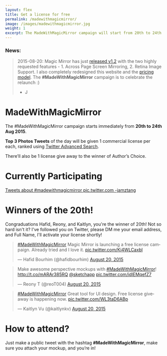 ```yaml
---
layout: flex
title: Get a license for free
permalink: /madewithmagicmirror/
image: /images/madewithmagicmirror.jpg
weight: 1
excerpt: The MadeWithMagicMirror campaign will start from 20th to 24th Aug 2015. Top 3 Photos Tweets of the day will be given 1 commercial license per each! See more about the campaign...
---
```


<div class="wrapper" markdown="1">
 
### News:  
> 2015-08-20: Magic Mirror has just [released v1.2](/#features) with the two highly requested features - 1. Across Page Screen Mirroring, 2. Retina Image Support. I also completely redesigned this website and the [pricing model](/purchase). The **#MadeWithMagicMirror** campaign is to celebrate the relaunch :)    
> - J

# MadeWithMagicMirror

The #MadeWithMagicMirror campaign starts immediately from **20th to 24th Aug 2015**.

**Top 3 Photos Tweets** of the day will be given 1 commercial license per each, ranked using [Twitter Advanced Search](https://twitter.com/search-advanced?lang=en).

There’ll also be 1 license give away to the winner of Author’s Choice.

</div>

# Currently Participating

<a class="twitter-timeline" data-dnt="true" href="https://twitter.com/search?q=%23madewithmagicmirror%20pic.twitter.com%20-jamztang" data-widget-id="634663660531544064">Tweets about #madewithmagicmirror pic.twitter.com -jamztang</a> <script>!function(d,s,id){var js,fjs=d.getElementsByTagName(s)[0],p=/^http:/.test(d.location)?'http':'https';if(!d.getElementById(id)){js=d.createElement(s);js.id=id;js.src=p+"://platform.twitter.com/widgets.js";fjs.parentNode.insertBefore(js,fjs);}}(document,"script","twitter-wjs");</script>

<div class="wrapper" markdown="1">

<a id="20150820"></a>

# Winners of the 20th!

Congraduations Hafid, Reony, and Kaitlyn, you're the winner of 20th! Not so hard isn't it? I've followed you on Twitter, please DM me your email address, and Full Name, I'll activate your license shortly!

<div class="flex mxn2">

<blockquote class="twitter-tweet" lang="en"><p lang="en" dir="ltr"><a href="https://twitter.com/hashtag/MadeWithMagicMirror?src=hash">#MadeWithMagicMirror</a> Magic Mirror is launching a free license campaign. &#10;Already tried and I love it. <a href="http://t.co/Ki4WLCaxbl">pic.twitter.com/Ki4WLCaxbl</a></p>&mdash; Hafid Bourhim (@hafidbourhim) <a href="https://twitter.com/hafidbourhim/status/634396649222094848">August 20, 2015</a></blockquote> <script async src="//platform.twitter.com/widgets.js" charset="utf-8"></script>

<blockquote class="twitter-tweet" lang="en"><p lang="en" dir="ltr">Make awesome perspective mockups with <a href="https://twitter.com/hashtag/MadeWithMagicMirror?src=hash">#MadeWithMagicMirror</a>! <a href="http://t.co/mARAr385RQ">http://t.co/mARAr385RQ</a> <a href="https://twitter.com/sketchapp">@sketchapp</a> <a href="http://t.co/idlEMqefZ7">pic.twitter.com/idlEMqefZ7</a></p>&mdash; Reony T (@reoT004) <a href="https://twitter.com/reoT004/status/634363085223014401">August 20, 2015</a></blockquote> <script async src="//platform.twitter.com/widgets.js" charset="utf-8"></script>

<blockquote class="twitter-tweet" lang="en"><p lang="en" dir="ltr"><a href="https://twitter.com/hashtag/MadeWithMagicMirror?src=hash">#MadeWithMagicMirror</a> Great tool for UI design. Free license giveaway is happening now. <a href="http://t.co/WL3taD6ABp">pic.twitter.com/WL3taD6ABp</a></p>&mdash; Kaitlyn Vu (@kaitlynkv) <a href="https://twitter.com/kaitlynkv/status/634360177374859269">August 20, 2015</a></blockquote> <script async src="//platform.twitter.com/widgets.js" charset="utf-8"></script>

</div>


# How to attend?

Just make a public tweet with the hashtag **#MadeWithMagicMirror**, make sure you attach your mockup, and you’re in!